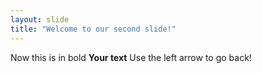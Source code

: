 ```yaml
---
layout: slide
title: "Welcome to our second slide!"
---
```

Now this is in bold **Your text**
Use the left arrow to go back!
